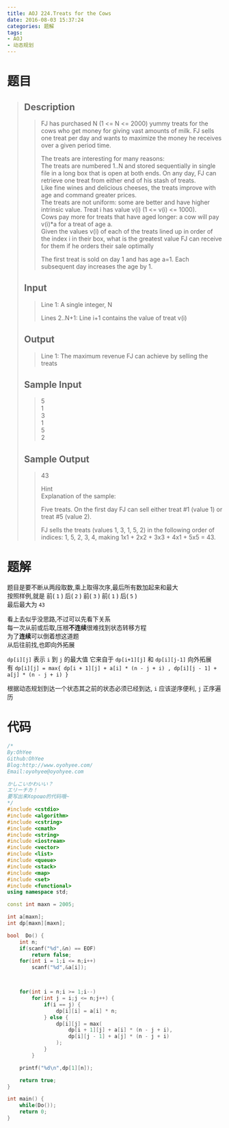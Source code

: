 ```yaml
---
title: AOJ 224.Treats for the Cows
date: 2016-08-03 15:37:24
categories: 题解
tags:
- AOJ
- 动态规划
---
```

# 题目
> 
> ## Description  
>> FJ has purchased N (1 &lt;= N &lt;= 2000) yummy treats for the cows who get money for giving vast amounts of milk. FJ sells one treat per day and wants to maximize the money he receives over a given period time.   
>>   
>> The treats are interesting for many reasons:  
>> The treats are numbered 1..N and stored sequentially in single file in a long box that is open at both ends. On any day, FJ can retrieve one treat from either end of his stash of treats.  
>> Like fine wines and delicious cheeses, the treats improve with age and command greater prices.  
>> The treats are not uniform: some are better and have higher intrinsic value. Treat i has value v(i) (1 &lt;= v(i) &lt;= 1000).  
>> Cows pay more for treats that have aged longer: a cow will pay v(i)*a for a treat of age a.  
>> Given the values v(i) of each of the treats lined up in order of the index i in their box, what is the greatest value FJ can receive for them if he orders their sale optimally    
>>   
>> The first treat is sold on day 1 and has age a=1. Each subsequent day increases the age by 1.  
>>   
>> <!--more-->  
> 
> ## Input  
>> Line 1: A single integer, N   
>>   
>> Lines 2..N+1: Line i+1 contains the value of treat v(i)  
>>   
> 
> ## Output  
>> Line 1: The maximum revenue FJ can achieve by selling the treats  
>>   
> 
> ## Sample Input  
>> 5  
>> 1  
>> 3  
>> 1  
>> 5  
>> 2  
>>   
> 
> ## Sample Output  
>> 43  
>>   
>> Hint  
>> Explanation of the sample:   
>>   
>> Five treats. On the first day FJ can sell either treat #1 (value 1) or treat #5 (value 2).   
>>   
>> FJ sells the treats (values 1, 3, 1, 5, 2) in the following order of indices: 1, 5, 2, 3, 4, making 1x1 + 2x2 + 3x3 + 4x1 + 5x5 = 43.  

# 题解
题目是要不断从两段取数,乘上取得次序,最后所有数加起来和最大  
按照样例,就是 前( `1` ) 后( `2` ) 前( `3` ) 前( `1` ) 后( `5` )  
最后最大为 `43`  

看上去似乎没思路,不过可以先看下关系  
每一次从前或后取,压根**不连续**很难找到状态转移方程  
为了**连续**可以倒着想这道题  
从后往前找,也即向外拓展  

`dp[i][j]` 表示 `i` 到 `j` 的最大值
它来自于 `dp[i+1][j]` 和 `dp[i][j-1]` 向外拓展  
有 `dp[i][j] = max{ dp[i + 1][j] + a[i] * (n - j + i) , dp[i][j - 1] + a[j] * (n - j + i) }`  

根据动态规划到达一个状态其之前的状态必须已经到达, `i` 应该逆序便利, `j` 正序遍历  

# 代码
```cpp Treats for the Cows https://github.com/OhYee/sourcecode/tree/master/ACM 代码备份
/*
By:OhYee
Github:OhYee
Blog:http://www.oyohyee.com/
Email:oyohyee@oyohyee.com

かしこいかわいい？
エリーチカ！
要写出来Хорошо的代码哦~
*/
#include <cstdio>
#include <algorithm>
#include <cstring>
#include <cmath>
#include <string>
#include <iostream>
#include <vector>
#include <list>
#include <queue>
#include <stack>
#include <map>
#include <set>
#include <functional>
using namespace std;

const int maxn = 2005;

int a[maxn];
int dp[maxn][maxn];

bool  Do() {
    int n;
    if(scanf("%d",&n) == EOF)
        return false;
    for(int i = 1;i <= n;i++)
        scanf("%d",&a[i]);



    for(int i = n;i >= 1;i--)
        for(int j = i;j <= n;j++) {
            if(i == j) {
                dp[i][i] = a[i] * n;
            } else {
                dp[i][j] = max(
                    dp[i + 1][j] + a[i] * (n - j + i),
                    dp[i][j - 1] + a[j] * (n - j + i)
                );
            }
        }

    printf("%d\n",dp[1][n]);

    return true;
}

int main() {
    while(Do());
    return 0;
}
```
